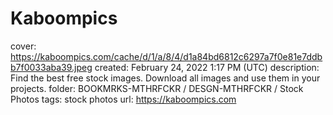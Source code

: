 # Kaboompics

cover: https://kaboompics.com/cache/d/1/a/8/4/d1a84bd6812c6297a7f0e81e7ddbb7f0033aba39.jpeg
created: February 24, 2022 1:17 PM (UTC)
description: Find the best free stock images. Download all images and use them in your projects.
folder: BOOKMRKS-MTHRFCKR / DESGN-MTHRFCKR / Stock Photos
tags: stock photos
url: https://kaboompics.com